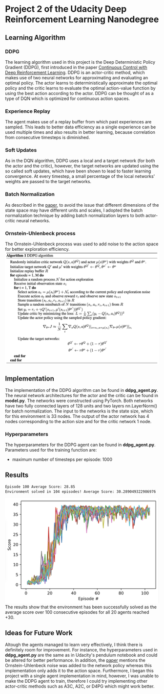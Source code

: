 # Project 2 of the Udacity Deep Reinforcement Learning Nanodegree
## Learning Algorithm
### DDPG
The learning algorithm used in this project is the Deep Deterministic Policy Gradient (DDPG), first introduced in the paper [Continuous Control with Deep Reinforcement Learning](https://arxiv.org/pdf/1509.02971.pdf). 
DDPG is an actor-critic method, which makes use of two neural networks for approximating and evaluating an optimal policy. The actor learns to deterministically approximate the optimal policy and the critic learns to evaluate the optimal action-value function by using the best action according to the actor. DDPG can be thought of as a type of DQN which is optimized for continuous action spaces.
### Experience Replay
The agent makes use of a replay buffer from which past experiences are sampled. This leads to better data efficiency as a single experience can be used multiple times and also results in better learning, because correlation from consecutive timesteps is diminished.
### Soft Updates
As in the DQN algorithm, DDPG uses a local and a target network (for both the actor and the critic), however, the target networks are updated using the so called soft updates, which have been shown to lead to faster learning convergence. At every timestep, a small percentage of the local networks' weights are passed to the target networks.
### Batch Normalization
As described in the [paper](https://arxiv.org/pdf/1509.02971.pdf), to avoid the issue that different dimensions of the state space may have different units and scales, I adopted the batch normalization technique by adding batch normalization layers to both actor-critic neural networks.
### Ornstein-Uhlenbeck process
The Ornstein-Uhlenbeck process was used to add noise to the action space for better exploration efficiency.
![](/algo.png)
## Implementation
The implementation of the DDPG algorithm can be found in __ddpg_agent.py__. The neural network architectures for the actor and the critic can be found in __model.py__. The networks were constructed using PyTorch. Both networks have two fully connected layers of 128 units and two layers nn.LayerNorm() for batch normalization. The input to the networks is the state size, which for this environment is 33 nodes. The output of the actor network has 4 nodes corresponding to the action size and for the critic network 1 node.
### Hyperparameters
The hyperparameters for the DDPG agent can be found in __ddpg_agent.py__.
Parameters used for the training function are:
* maximum number of timesteps per episode: 1000
## Results
```
Episode 100	Average Score: 28.85
Environment solved in 104 episodes! Average Score: 30.289049322986976
```
![](/graph.png)
The results show that the environment has been successfully solved as the average score over 100 consecutive episodes for all 20 agents reached +30.
## Ideas for Future Work
Altough the agents managed to learn very effectively, I think there is definitely room for improvement. For instance, the hyperparameters used in __ddpg_agent.py__ are the same as in Udacity's pendulum notebook and could be altered for better performance. In addition, the [paper](https://arxiv.org/pdf/1509.02971.pdf) mentions the Ornstein-Uhlenbeck noise was added to the network policy whereas this implementation only adds it to the action space. Furthermore, I began this project with a single agent implementation in mind, however, I was unable to make the DDPG agent to train, therefore I could try implementing other actor-critic methods such as A3C, A2C, or D4PG which might work better.
